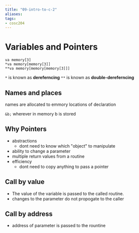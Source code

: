 ```yaml
---
title: "09-intro-to-c-2"
aliases: 
tags: 
- cosc204
---
```


# Variables and Pointers

```
va memory[3]
*va memory[memory[3]]
**va memory[memory[memory[3]]]
```

`*` is known as **dereferncing**
`**` is known as **double-dereferncing**

## Names and places
names are allocated to emmory locations of declaration

`&b;` wherever in memory b is stored

## Why Pointers
- abstractions
	- dont need to know which "object" to manipulate
- ability to change a parameter
- multiple return values from a routine
- efficiency
	- dont need to copy anything to pass a pointer

## Call by value
- The value of the variable is passed to the called routine.
- changes to the parameter do not propogate to the caller

## Call by address
- address of parameter is passed to the rountine